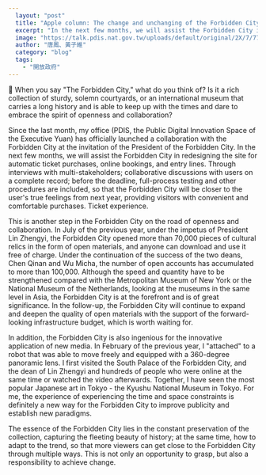 ```yaml
---
  layout: "post"
  title: "Apple column: The change and unchanging of the Forbidden City"
  excerpt: "In the next few months, we will assist the Forbidden City in redesigning the site for automatic ticket purchases, online bookings, and entry lines."
  image: "https://talk.pdis.nat.gov.tw/uploads/default/original/2X/7/776a1eae5095de146f2e2547fd26e3122ad0b9c6.jpeg"
  author: "唐鳳、黃子維"
  category: "blog"
  tags: 
    - "開放政府"
---
```



🏰 When you say "The Forbidden City," what do you think of? Is it a rich collection of sturdy, solemn courtyards, or an international museum that carries a long history and is able to keep up with the times and dare to embrace the spirit of openness and collaboration? 

 Since the last month, my office (PDIS, the Public Digital Innovation Space of the Executive Yuan) has officially launched a collaboration with the Forbidden City at the invitation of the President of the Forbidden City. In the next few months, we will assist the Forbidden City in redesigning the site for automatic ticket purchases, online bookings, and entry lines. Through interviews with multi-stakeholders; collaborative discussions with users on a complete record; before the deadline, full-process testing and other procedures are included, so that the Forbidden City will be closer to the user's true feelings from next year, providing visitors with convenient and comfortable purchases. Ticket experience. 

 This is another step in the Forbidden City on the road of openness and collaboration. In July of the previous year, under the impetus of President Lin Zhengyi, the Forbidden City opened more than 70,000 pieces of cultural relics in the form of open materials, and anyone can download and use it free of charge. Under the continuation of the success of the two deans, Chen Qinan and Wu Micha, the number of open accounts has accumulated to more than 100,000. Although the speed and quantity have to be strengthened compared with the Metropolitan Museum of New York or the National Museum of the Netherlands, looking at the museums in the same level in Asia, the Forbidden City is at the forefront and is of great significance. In the follow-up, the Forbidden City will continue to expand and deepen the quality of open materials with the support of the forward-looking infrastructure budget, which is worth waiting for. 

 In addition, the Forbidden City is also ingenious for the innovative application of new media. In February of the previous year, I "attached" to a robot that was able to move freely and equipped with a 360-degree panoramic lens. I first visited the South Palace of the Forbidden City, and the dean of Lin Zhengyi and hundreds of people who were online at the same time or watched the video afterwards. Together, I have seen the most popular Japanese art in Tokyo - the Kyushu National Museum in Tokyo. For me, the experience of experiencing the time and space constraints is definitely a new way for the Forbidden City to improve publicity and establish new paradigms. 

 The essence of the Forbidden City lies in the constant preservation of the collection, capturing the fleeting beauty of history; at the same time, how to adapt to the trend, so that more viewers can get close to the Forbidden City through multiple ways. This is not only an opportunity to grasp, but also a responsibility to achieve change. 
